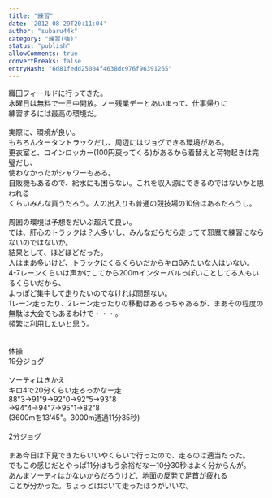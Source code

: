 ```yaml
---
title: "練習"
date: '2012-08-29T20:11:04'
author: "subaru44k"
category: "練習(強)"
status: "publish"
allowComments: true
convertBreaks: false
entryHash: "6d81fedd25004f4638dc976f96391265"
---
```

織田フィールドに行ってきた。<br>
水曜日は無料で一日中開放。ノー残業デーとあいまって、仕事帰りに<br>
練習するには最高の環境だ。<br>
<br>
実際に、環境が良い。<br>
もちろんタータントラックだし、周辺にはジョグできる環境がある。<br>
更衣室と、コインロッカー(100円戻ってくる)があるから着替えと荷物起きは完璧だし、<br>
使わなかったがシャワーもある。<br>
自販機もあるので、給水にも困らない。これを収入源にできるのではないかと思われる<br>
くらいみんな買うだろう。人の出入りも普通の競技場の10倍はあるだろうし。<br>
<br>
周囲の環境は予想をだいぶ超えて良い。<br>
では、肝心のトラックは？人多いし、みんなだらだら走ってて邪魔で練習にならないのではないか。<br>
結果として、ほどほどだった。<br>
人はまあ多いけど、トラックにくるくらいだからキロ6みたいな人はいない。<br>
4-7レーンくらいは声かけしてから200mインターバルっぽいことしてる人もいるくらいだから、<br>
よっぽど集中して走りたいのでなければ問題ない。<br>
1レーン走ったり、2レーン走ったりの移動はあるっちゃあるが、まあその程度の<br>
無駄は大会でもあるわけで・・・。<br>
頻繁に利用したいと思う。<br>
<br>
<br>
体操<br>
19分ジョグ<br>
<br>
ソーティはきかえ<br>
キロ4で20分くらい走ろっかなー走<br>
88"3→91"9→92"0→92"5→93"8<br>
→94"4→94"7→95"1→82"8<br>
(3600mを13'45"。3000m通過11分35秒)<br>
<br>
2分ジョグ<br>
<br>
まあ今日は下見できたらいいやくらいで行ったので、走るのは適当だった。<br>
でもこの感じだとやっぱ11分はもう余裕だなー10分30秒はよく分からんが。<br>
あんまソーティはかないからだろうけど、地面の反発で足首が疲れる<br>
ことが分かった。ちょっとははいて走ったほうがいいな。
